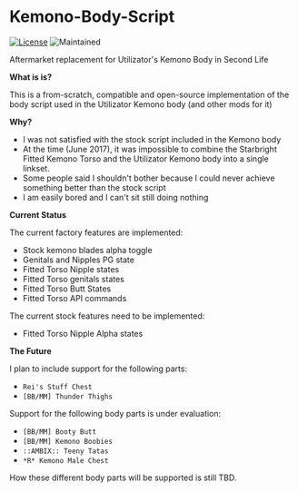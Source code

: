 # Kemono-Body-Script
[![License](https://img.shields.io/badge/license-AFPL-blue.svg)](https://tldrlegal.com/license/aladdin-free-public-license) ![Maintained](https://img.shields.io/maintenance/yes/2017.svg)

Aftermarket replacement for Utilizator's Kemono Body in Second Life

**What is is?**

This is a from-scratch, compatible and open-source implementation of the body script used in the Utilizator Kemono body (and other mods for it)

**Why?**

  - I was not satisfied with the stock script included in the Kemono body
  - At the time (June 2017), it was impossible to combine the Starbright Fitted Kemono Torso and the Utilizator Kemono body into a single linkset.
  - Some people said I shouldn't bother because I could never achieve something better than the stock script
  - I am easily bored and I can't sit still doing nothing
  
  **Current Status**
  
  The current factory features are implemented:
  
  - Stock kemono blades alpha toggle
  - Genitals and Nipples PG state
  - Fitted Torso Nipple states
  - Fitted Torso genitals states
  - Fitted Torso Butt States
  - Fitted Torso API commands
  
  The current stock features need to be implemented:
  
  - Fitted Torso Nipple Alpha states
  
  **The Future**
  
  I plan to include support for the following parts:
  
  - `Rei's Stuff Chest`
  - `[BB/MM] Thunder Thighs`
  
  Support for the following body parts is under evaluation:
  
  - `[BB/MM] Booty Butt`
  - `[BB/MM] Kemono Boobies`
  - `::AMBIX:: Teeny Tatas`
  - `*R* Kemono Male Chest`
  
  How these different body parts will be supported is still TBD.
